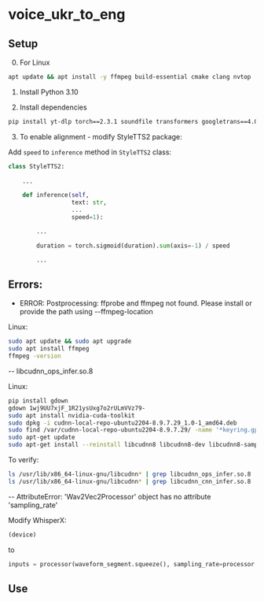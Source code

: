 # voice_ukr_to_eng

## Setup

0. For Linux

```bash
apt update && apt install -y ffmpeg build-essential cmake clang nvtop
```

1. Install Python 3.10

2. Install dependencies

```bash
pip install yt-dlp torch==2.3.1 soundfile transformers googletrans==4.0.0rc1 whisperx==3.1.5 pydub nltk styletts2 translators moviepy
```

3. To enable alignment - modify StyleTTS2 package:

Add `speed` to `inference` method in `StyleTTS2` class:

```python
class StyleTTS2:
    
    ...

    def inference(self,
                  text: str,
                  ...
                  speed=1):

        ...

        duration = torch.sigmoid(duration).sum(axis=-1) / speed

        ...

```

## Errors:

- ERROR: Postprocessing: ffprobe and ffmpeg not found. Please install or provide the path using --ffmpeg-location

Linux:
```bash
sudo apt update && sudo apt upgrade
sudo apt install ffmpeg
ffmpeg -version
```

-- libcudnn_ops_infer.so.8

Linux:
```bash
pip install gdown
gdown 1wj9UU7xjF_1R21ysUxg7o2rULmVVz79-
sudo apt install nvidia-cuda-toolkit
sudo dpkg -i cudnn-local-repo-ubuntu2204-8.9.7.29_1.0-1_amd64.deb
sudo find /var/cudnn-local-repo-ubuntu2204-8.9.7.29/ -name '*keyring.gpg' -exec cp {} /usr/share/keyrings/ \;
sudo apt-get update
sudo apt-get install --reinstall libcudnn8 libcudnn8-dev libcudnn8-samples
```

To verify:
```bash
ls /usr/lib/x86_64-linux-gnu/libcudnn* | grep libcudnn_ops_infer.so.8
ls /usr/lib/x86_64-linux-gnu/libcudnn* | grep libcudnn_cnn_infer.so.8
```

-- AttributeError: 'Wav2Vec2Processor' object has no attribute 'sampling_rate'

Modify WhisperX:
```python
(device)
```

to

```python
inputs = processor(waveform_segment.squeeze(), sampling_rate=processor.feature_extractor.sampling_rate, return_tensors="pt").to(device)
```

## Use

